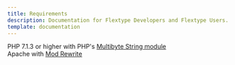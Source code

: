 ```yaml
---
title: Requirements
description: Documentation for Flextype Developers and Flextype Users.
template: documentation
---
```


PHP 7.1.3 or higher with PHP's [Multibyte String module](http://php.net/mbstring)     
Apache with [Mod Rewrite](http://httpd.apache.org/docs/current/mod/mod_rewrite.html)  
